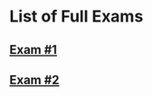 # List of Full Exams

## [Exam #1](https://take.quiz-maker.com/Q5Z9LU2CP)

## [Exam #2](testmoz.com/12497100)